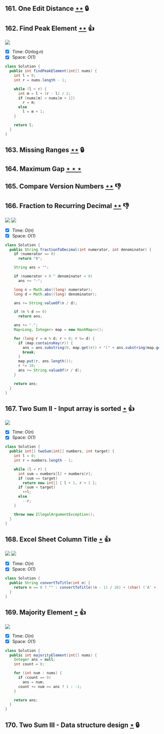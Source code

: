 ## 161. One Edit Distance [$\star\star$](https://leetcode.com/problems/one-edit-distance) 🔒

## 162. Find Peak Element [$\star\star$](https://leetcode.com/problems/find-peak-element) :thumbsup:

![](https://img.shields.io/badge/-Binary%20Search-1B813E.svg?style=flat-square)

- [x] Time: $O(n\log n)$
- [x] Space: $O(1)$

```java
class Solution {
  public int findPeakElement(int[] nums) {
    int l = 0;
    int r = nums.length - 1;

    while (l < r) {
      int m = l + (r - l) / 2;
      if (nums[m] > nums[m + 1])
        r = m;
      else
        l = m + 1;
    }

    return l;
  }
}
```

## 163. Missing Ranges [$\star\star$](https://leetcode.com/problems/missing-ranges) 🔒

## 164. Maximum Gap [$\star\star\star$](https://leetcode.com/problems/maximum-gap)

## 165. Compare Version Numbers [$\star\star$](https://leetcode.com/problems/compare-version-numbers) :thumbsdown:

## 166. Fraction to Recurring Decimal [$\star\star$](https://leetcode.com/problems/fraction-to-recurring-decimal) :thumbsdown:

![](https://img.shields.io/badge/-Hash%20Table-7BA23F.svg?style=flat-square) ![](https://img.shields.io/badge/-Math-434343.svg?style=flat-square)

- [x] Time: $O(n)$
- [x] Space: $O(1)$

```java
class Solution {
  public String fractionToDecimal(int numerator, int denominator) {
    if (numerator == 0)
      return "0";

    String ans = "";

    if (numerator < 0 ^ denominator < 0)
      ans += "-";

    long n = Math.abs((long) numerator);
    long d = Math.abs((long) denominator);

    ans += String.valueOf(n / d);

    if (n % d == 0)
      return ans;

    ans += ".";
    Map<Long, Integer> map = new HashMap<>();

    for (long r = n % d; r > 0; r %= d) {
      if (map.containsKey(r)) {
        ans = ans.substring(0, map.get(r)) + "(" + ans.substring(map.get(r), ans.length()) + ")";
        break;
      }
      map.put(r, ans.length());
      r *= 10;
      ans += String.valueOf(r / d);
    }

    return ans;
  }
}
```

## 167. Two Sum II - Input array is sorted [$\star$](https://leetcode.com/problems/two-sum-ii-input-array-is-sorted) :thumbsup:

![](https://img.shields.io/badge/-Two%20Pointers-2EA9DF.svg?style=flat-square)

- [x] Time: $O(n)$
- [x] Space: $O(1)$

```java
class Solution {
  public int[] twoSum(int[] numbers, int target) {
    int l = 0;
    int r = numbers.length - 1;

    while (l < r) {
      int sum = numbers[l] + numbers[r];
      if (sum == target)
        return new int[] { l + 1, r + 1 };
      if (sum < target)
        ++l;
      else
        --r;
    }

    throw new IllegalArgumentException();
  }
}
```

## 168. Excel Sheet Column Title [$\star$](https://leetcode.com/problems/excel-sheet-column-title) :thumbsup:

![](https://img.shields.io/badge/-Math-434343.svg?style=flat-square) ![](https://img.shields.io/badge/-Recursion-0F2540.svg?style=flat-square)

- [x] Time: $O(n)$
- [x] Space: $O(1)$

```java
class Solution {
  public String convertToTitle(int n) {
    return n == 0 ? "" : convertToTitle((n - 1) / 26) + (char) ('A' + ((n - 1) % 26));
  }
}
```

## 169. Majority Element [$\star$](https://leetcode.com/problems/majority-element) :thumbsup:

![](https://img.shields.io/badge/-Boyer--Moore-1B813E.svg?style=flat-square)

- [x] Time: $O(n)$
- [x] Space: $O(1)$

```java
class Solution {
  public int majorityElement(int[] nums) {
    Integer ans = null;
    int count = 0;

    for (int num : nums) {
      if (count == 0)
        ans = num;
      count += num == ans ? 1 : -1;
    }

    return ans;
  }
}
```

## 170. Two Sum III - Data structure design [$\star$](https://leetcode.com/problems/two-sum-iii-data-structure-design) 🔒
